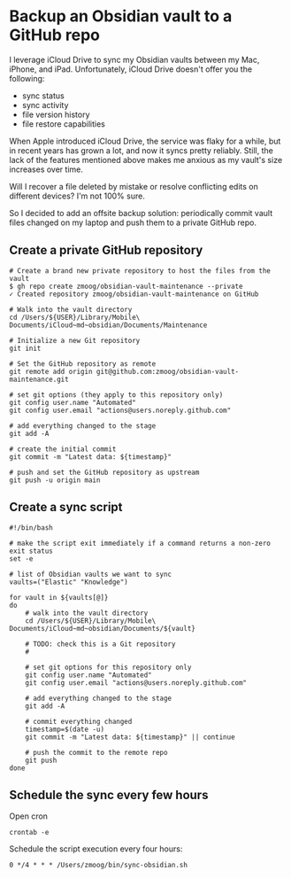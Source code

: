 # Backup an Obsidian vault to a GitHub repo

I leverage iCloud Drive to sync my Obsidian vaults between my Mac, iPhone, and iPad. Unfortunately, iCloud Drive doesn't offer you the following:

- sync status
- sync activity
- file version history
- file restore capabilities

When Apple introduced iCloud Drive, the service was flaky for a while, but in recent years has grown a lot, and now it syncs pretty reliably. Still, the lack of the features mentioned above makes me anxious as my vault's size increases over time.

Will I recover a file deleted by mistake or resolve conflicting edits on different devices? I'm not 100% sure.

So I decided to add an offsite backup solution: periodically commit vault files changed on my laptop and push them to a private GitHub repo.


## Create a private GitHub repository

```shell
# Create a brand new private repository to host the files from the vault
$ gh repo create zmoog/obsidian-vault-maintenance --private
✓ Created repository zmoog/obsidian-vault-maintenance on GitHub

# Walk into the vault directory
cd /Users/${USER}/Library/Mobile\ Documents/iCloud~md~obsidian/Documents/Maintenance

# Initialize a new Git repository
git init

# Set the GitHub repository as remote
git remote add origin git@github.com:zmoog/obsidian-vault-maintenance.git

# set git options (they apply to this repository only)
git config user.name "Automated"
git config user.email "actions@users.noreply.github.com"
    
# add everything changed to the stage
git add -A

# create the initial commit
git commit -m "Latest data: ${timestamp}"

# push and set the GitHub repository as upstream
git push -u origin main
```

## Create a sync script

```shell
#!/bin/bash

# make the script exit immediately if a command returns a non-zero exit status
set -e

# list of Obsidian vaults we want to sync
vaults=("Elastic" "Knowledge")

for vault in ${vaults[@]}
do
    # walk into the vault directory
    cd /Users/${USER}/Library/Mobile\ Documents/iCloud~md~obsidian/Documents/${vault}

    # TODO: check this is a Git repository
    #

    # set git options for this repository only
    git config user.name "Automated"
    git config user.email "actions@users.noreply.github.com"
    
    # add everything changed to the stage
    git add -A

    # commit everything changed
    timestamp=$(date -u)
    git commit -m "Latest data: ${timestamp}" || continue

    # push the commit to the remote repo
    git push    
done
```

## Schedule the sync every few hours

Open cron

```shell
crontab -e
```

Schedule the script execution every four hours:

```shell
0 */4 * * * /Users/zmoog/bin/sync-obsidian.sh
```

